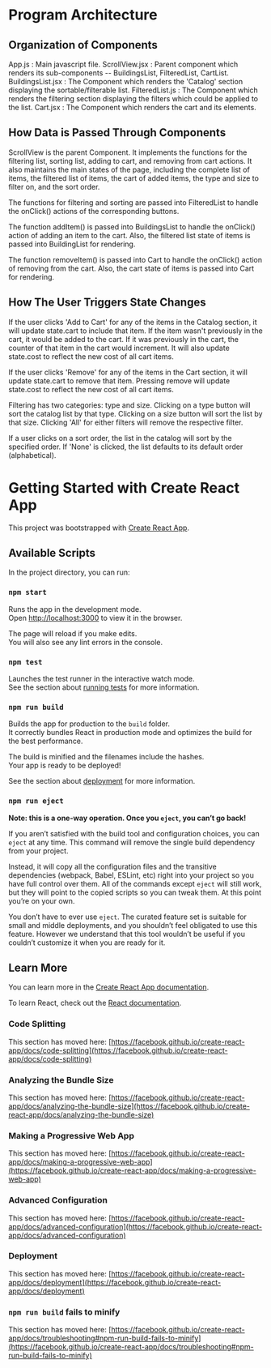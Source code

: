 # Program Architecture

## Organization of Components

App.js : Main javascript file.
ScrollView.jsx : Parent component which renders its sub-components -- BuildingsList, FilteredList, CartList.
BuildingsList.jsx : The Component which renders the 'Catalog' section displaying the sortable/filterable list.
FilteredList.js : The Component which renders the filtering section displaying the filters which could be applied to the list.
Cart.jsx : The Component which renders the cart and its elements.

## How Data is Passed Through Components

ScrollView is the parent Component. It implements the functions for the filtering list, sorting list, adding to cart, and removing from cart actions. It also maintains the main states of the page, including the complete list of items, the filtered list of items, the cart of added items, the type and size to filter on, and the sort order.

The functions for filtering and sorting are passed into FilteredList to handle the onClick() actions of the corresponding buttons.

The function addItem() is passed into BuildingsList to handle the onClick() action of adding an item to the cart. Also, the filtered list state of items is passed into BuildingList for rendering.

The function removeItem() is passed into Cart to handle the onClick() action of removing from the cart. Also, the cart state of items is passed into Cart for rendering.

## How The User Triggers State Changes

If the user clicks 'Add to Cart' for any of the items in the Catalog section, it will update state.cart to include that item. If the item wasn't previously in the cart, it would be added to the cart. If it was previously in the cart, the counter of that item in the cart would increment. It will also update state.cost to reflect the new cost of all cart items.

If the user clicks 'Remove' for any of the items in the Cart section, it will update state.cart to remove that item. Pressing remove will update state.cost to reflect the new cost of all cart items.

Filtering has two categories: type and size. Clicking on a type button will sort the catalog list by that type. Clicking on a size button will sort the list by that size. Clicking 'All' for either filters will remove the respective filter.

If a user clicks on a sort order, the list in the catalog will sort by the specified order. If 'None' is clicked, the list defaults to its default order (alphabetical). 


















# Getting Started with Create React App

This project was bootstrapped with [Create React App](https://github.com/facebook/create-react-app).

## Available Scripts

In the project directory, you can run:

### `npm start`

Runs the app in the development mode.\
Open [http://localhost:3000](http://localhost:3000) to view it in the browser.

The page will reload if you make edits.\
You will also see any lint errors in the console.

### `npm test`

Launches the test runner in the interactive watch mode.\
See the section about [running tests](https://facebook.github.io/create-react-app/docs/running-tests) for more information.

### `npm run build`

Builds the app for production to the `build` folder.\
It correctly bundles React in production mode and optimizes the build for the best performance.

The build is minified and the filenames include the hashes.\
Your app is ready to be deployed!

See the section about [deployment](https://facebook.github.io/create-react-app/docs/deployment) for more information.

### `npm run eject`

**Note: this is a one-way operation. Once you `eject`, you can’t go back!**

If you aren’t satisfied with the build tool and configuration choices, you can `eject` at any time. This command will remove the single build dependency from your project.

Instead, it will copy all the configuration files and the transitive dependencies (webpack, Babel, ESLint, etc) right into your project so you have full control over them. All of the commands except `eject` will still work, but they will point to the copied scripts so you can tweak them. At this point you’re on your own.

You don’t have to ever use `eject`. The curated feature set is suitable for small and middle deployments, and you shouldn’t feel obligated to use this feature. However we understand that this tool wouldn’t be useful if you couldn’t customize it when you are ready for it.

## Learn More

You can learn more in the [Create React App documentation](https://facebook.github.io/create-react-app/docs/getting-started).

To learn React, check out the [React documentation](https://reactjs.org/).

### Code Splitting

This section has moved here: [https://facebook.github.io/create-react-app/docs/code-splitting](https://facebook.github.io/create-react-app/docs/code-splitting)

### Analyzing the Bundle Size

This section has moved here: [https://facebook.github.io/create-react-app/docs/analyzing-the-bundle-size](https://facebook.github.io/create-react-app/docs/analyzing-the-bundle-size)

### Making a Progressive Web App

This section has moved here: [https://facebook.github.io/create-react-app/docs/making-a-progressive-web-app](https://facebook.github.io/create-react-app/docs/making-a-progressive-web-app)

### Advanced Configuration

This section has moved here: [https://facebook.github.io/create-react-app/docs/advanced-configuration](https://facebook.github.io/create-react-app/docs/advanced-configuration)

### Deployment

This section has moved here: [https://facebook.github.io/create-react-app/docs/deployment](https://facebook.github.io/create-react-app/docs/deployment)

### `npm run build` fails to minify

This section has moved here: [https://facebook.github.io/create-react-app/docs/troubleshooting#npm-run-build-fails-to-minify](https://facebook.github.io/create-react-app/docs/troubleshooting#npm-run-build-fails-to-minify)
